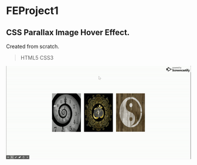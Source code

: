 # FEProject1

## CSS Parallax Image Hover Effect.

Created from scratch.

> HTML5
> CSS3

![](/img/ezgif.com-video-to-gif.gif)
